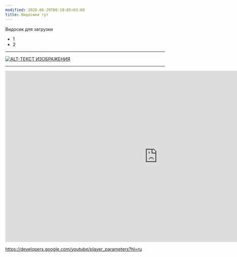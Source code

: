 ```yaml
---
modified: 2020-06-29T00:19:05+03:00
title: Видосики тут
---
```


Видосик для загрузки

* 1
* 2

***

[![ALT-ТЕКСТ ИЗОБРАЖЕНИЯ](http://img.youtube.com/vi/jN1fA6zupOM/0.jpg)](http://www.youtube.com/watch?v=jN1fA6zupOM)

---

<center><iframe src="https://www.youtube.com/embed/jN1fA6zupOM?start=0;autoplay=1;rel=0" width="960" height="540" frameborder="0" allowfullscreen="true"></iframe></center>

<https://developers.google.com/youtube/player_parameters?hl=ru>
